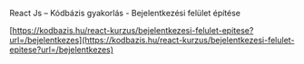 React Js – Kódbázis gyakorlás - Bejelentkezési felület építése

[https://kodbazis.hu/react-kurzus/bejelentkezesi-felulet-epitese?url=/bejelentkezes](https://kodbazis.hu/react-kurzus/bejelentkezesi-felulet-epitese?url=/bejelentkezes)

